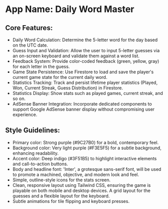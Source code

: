 # **App Name**: Daily Word Master

## Core Features:

- Daily Word Calculation: Determine the 5-letter word for the day based on the UTC date.
- Guess Input and Validation: Allow the user to input 5-letter guesses via an on-screen keyboard and validate them against a word list.
- Feedback System: Provide color-coded feedback (green, yellow, gray) for each letter in the guess.
- Game State Persistence: Use Firestore to load and save the player's current game state for the current daily word.
- Statistics Tracking: Track and persist lifetime player statistics (Played, Won, Current Streak, Guess Distribution) in Firestore.
- Statistics Display: Show stats such as played games, current streak, and so on.
- AdSense Banner Integration: Incorporate dedicated components to support Google AdSense banner display without compromising user experience.

## Style Guidelines:

- Primary color: Strong purple (#9C27B0) for a bold, contemporary feel.
- Background color: Very light purple (#F3E5F5) for a subtle background, enhancing readability.
- Accent color: Deep indigo (#3F51B5) to highlight interactive elements and call-to-action buttons.
- Body and headline font: 'Inter', a grotesque sans-serif font, will be used to promote a machined, objective, and modern look and feel.
- Simple, outline-style icons for the stats screen.
- Clean, responsive layout using Tailwind CSS, ensuring the game is playable on both mobile and desktop devices. A grid layout for the guesses and a flexible layout for the keyboard.
- Subtle animations for tile flipping and keyboard presses.